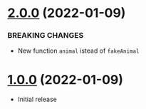 <a name="2.0.0"></a>
# [2.0.0](https://github.com/faker-javascript/animal) (2022-01-09)

### BREAKING CHANGES

* New function `animal` istead of `fakeAnimal`

<a name="1.0.0"></a>
# [1.0.0](https://github.com/faker-javascript/animal) (2022-01-09)
* Initial release
